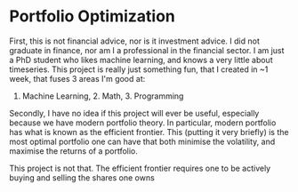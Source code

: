 # Portfolio Optimization

First, this is not financial advice, nor is it investment advice. I did not graduate in finance, nor am I a professional
in the financial sector. I am just a PhD student who likes machine learning, and knows a very little about timeseries.
This project is really just something fun, that I created in ~1 week, that fuses 3 areas I'm good at: 
1. Machine Learning, 2. Math, 3. Programming

Secondly, I have no idea if this project will ever be useful, especially because we have modern portfolio theory. 
In particular, modern portfolio has what is known as the efficient frontier. This (putting it very briefly) 
is the most optimal portfolio one can have that both minimise the volatility, and maximise the returns of a portfolio.

This project is not that. The efficient frontier requires one to be actively buying and selling the shares one owns